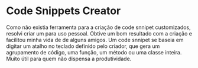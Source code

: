 # Code Snippets Creator
Como não existia ferramenta para a criação de code snnipet customizados, resolvi criar um para uso pessoal. Obtive um bom resultado com a criação e facilitou minha vida de de alguns amigos. Um code snnipet se baseia em digitar um atalho no teclado definido pelo criador, que gera um agrupamento de código, uma função, um método ou uma classe inteira. Muito útil para  quem não dispensa a produtividade. 
